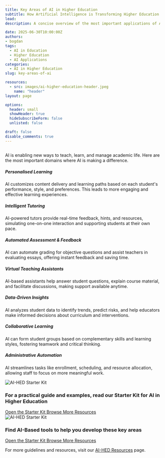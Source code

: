 ```yaml
---
title: Key Areas of AI in Higher Education
subtitle: How Artificial Intelligence is Transforming Higher Education
lead: 
description: A concise overview of the most important applications of AI in higher education, designed for educators and decision-makers.

date: 2025-06-30T10:00:00Z
authors:
- bogdan
tags:
  - AI in Education
  - Higher Education
  - AI Applications
categories:
  - AI in Higher Education
slug: key-areas-of-ai

resources:
  - src: images/ai-higher-education-header.jpeg
    name: "header"
layout: page

options:
  header: small
  showHeader: true
  hideSubscribeForm: false
  unlisted: false

draft: false
disable_comments: true
---
```


<div class="container my-1">
  <div class="row">
    <div class="col-lg-10 mx-auto">
      <h2 class="mb-4 text-primary"></h2>
        <p class="lead">AI is enabling new ways to teach, learn, and manage academic life. Here are the most important domains where AI is making a difference.</p>
      <div class="card-deck mb-4">
        <div class="card">
          <div class="card-body">
            <h5 class="card-title">Personalised Learning</h5>
            <p class="card-text">AI customizes content delivery and learning paths based on each student's performance, style, and preferences. This leads to more engaging and effective learning experiences.</p>
          </div>
        </div>
        <div class="card">
          <div class="card-body">
            <h5 class="card-title">Intelligent Tutoring</h5>
            <p class="card-text">AI-powered tutors provide real-time feedback, hints, and resources, simulating one-on-one interaction and supporting students at their own pace.</p>
          </div>
        </div>
        <div class="card">
          <div class="card-body">
            <h5 class="card-title">Automated Assessment & Feedback</h5>
            <p class="card-text">AI can automate grading for objective questions and assist teachers in evaluating essays, offering instant feedback and saving time.</p>
          </div>
        </div>
      </div>
      <div class="card-deck mb-4">
        <div class="card">
          <div class="card-body">
            <h5 class="card-title">Virtual Teaching Assistants</h5>
            <p class="card-text">AI-based assistants help answer student questions, explain course material, and facilitate discussions, making support available anytime.</p>
          </div>
        </div>
        <div class="card">
          <div class="card-body">
            <h5 class="card-title">Data-Driven Insights</h5>
            <p class="card-text">AI analyzes student data to identify trends, predict risks, and help educators make informed decisions about curriculum and interventions.</p>
          </div>
        </div>
        <div class="card">
          <div class="card-body">
            <h5 class="card-title">Collaborative Learning</h5>
            <p class="card-text">AI can form student groups based on complementary skills and learning styles, fostering teamwork and critical thinking.</p>
          </div>
        </div>
      </div>
      <div class="card mb-4">
        <div class="card-body">
          <h5 class="card-title">Administrative Automation</h5>
          <p class="card-text">AI streamlines tasks like enrollment, scheduling, and resource allocation, allowing staff to focus on more meaningful work.</p>
        </div>
      </div>
      <div class="card border-0 shadow my-5">
        <div class="row g-0 align-items-stretch">
          <div class="col-md-3">
            <img src="/resources/starter-kit/images/ai-starter-kit.png" class="img-fluid rounded-start h-100 object-fit-cover" alt="AI-HED Starter Kit">
          </div>
          <div class="col-md-9">
            <div class="card-body p-4">
              <h3 class="h4">For a practical guide and examples, read our Starter Kit for AI in Higher Education</h3>
              <div class="d-flex flex-wrap gap-2">
                <a target="_blank" href="/resources/starter-kit/AI-HED%20Starter%20Kit_%20Full.pdf" class="btn btn-primary font-weight-bold">
                  <i class="fas fa-file-pdf mr-2"></i>Open the Starter Kit
                </a>
                <a target="_blank" href="/resources/starter-kit/" class="btn btn-secondary">
                  Browse More Resources <i class="fas fa-arrow-right ms-1"></i>
                </a>
              </div>
            </div>
          </div>
        </div>
      </div>
			<div class="card border-0 shadow my-5">
        <div class="row g-0 align-items-stretch">
          <div class="col-md-3">
            <img src="/resources/starter-kit/images/ai-tools.png" class="img-fluid rounded-start h-100 object-fit-cover" alt="AI-HED Starter Kit">
          </div>
          <div class="col-md-9">
            <div class="card-body p-4">
              <h3 class="h4">Find AI-Based tools to help you develop these key areas</h3>
              <div class="d-flex flex-wrap gap-2">
                <a target="_blank" href="/resources/starter-kit/AI-HED%20Starter%20Kit_%20Full.pdf" class="btn btn-primary font-weight-bold">
                  <i class="fas fa-file-pdf mr-2"></i>Open the Starter Kit
                </a>
                <a target="_blank" href="/resources/starter-kit/" class="btn btn-secondary">
                  Browse More Resources <i class="fas fa-arrow-right ms-1"></i>
                </a>
              </div>
            </div>
          </div>
        </div>
      </div>
      <p class="mt-4">For more guidelines and resources, visit our <a href="/resources/">AI-HED Resources</a> page.</p>
    </div>
  </div>
</div>
